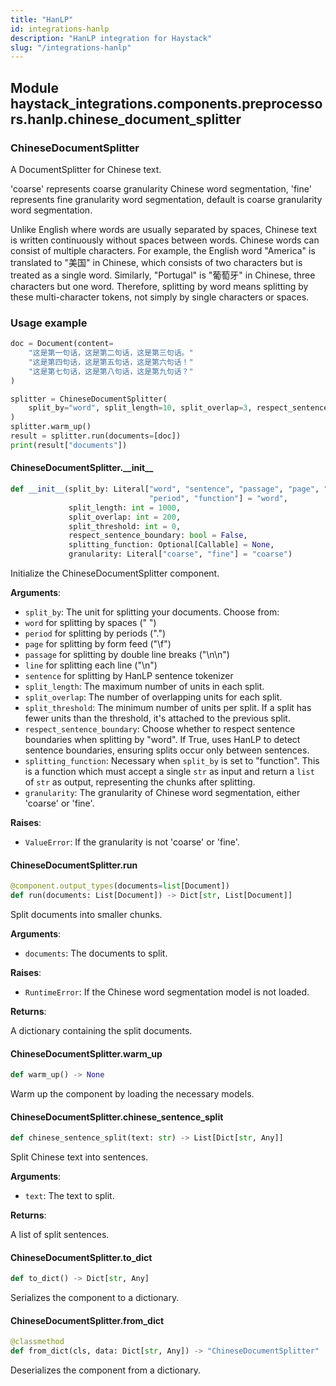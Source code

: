 ```yaml
---
title: "HanLP"
id: integrations-hanlp
description: "HanLP integration for Haystack"
slug: "/integrations-hanlp"
---
```


<a id="haystack_integrations.components.preprocessors.hanlp.chinese_document_splitter"></a>

## Module haystack\_integrations.components.preprocessors.hanlp.chinese\_document\_splitter

<a id="haystack_integrations.components.preprocessors.hanlp.chinese_document_splitter.ChineseDocumentSplitter"></a>

### ChineseDocumentSplitter

A DocumentSplitter for Chinese text.

'coarse' represents coarse granularity Chinese word segmentation, 'fine' represents fine granularity word
segmentation, default is coarse granularity word segmentation.

Unlike English where words are usually separated by spaces,
Chinese text is written continuously without spaces between words.
Chinese words can consist of multiple characters.
For example, the English word "America" is translated to "美国" in Chinese,
which consists of two characters but is treated as a single word.
Similarly, "Portugal" is "葡萄牙" in Chinese, three characters but one word.
Therefore, splitting by word means splitting by these multi-character tokens,
not simply by single characters or spaces.

### Usage example
```python
doc = Document(content=
    "这是第一句话，这是第二句话，这是第三句话。"
    "这是第四句话，这是第五句话，这是第六句话！"
    "这是第七句话，这是第八句话，这是第九句话？"
)

splitter = ChineseDocumentSplitter(
    split_by="word", split_length=10, split_overlap=3, respect_sentence_boundary=True
)
splitter.warm_up()
result = splitter.run(documents=[doc])
print(result["documents"])
```

<a id="haystack_integrations.components.preprocessors.hanlp.chinese_document_splitter.ChineseDocumentSplitter.__init__"></a>

#### ChineseDocumentSplitter.\_\_init\_\_

```python
def __init__(split_by: Literal["word", "sentence", "passage", "page", "line",
                               "period", "function"] = "word",
             split_length: int = 1000,
             split_overlap: int = 200,
             split_threshold: int = 0,
             respect_sentence_boundary: bool = False,
             splitting_function: Optional[Callable] = None,
             granularity: Literal["coarse", "fine"] = "coarse")
```

Initialize the ChineseDocumentSplitter component.

**Arguments**:

- `split_by`: The unit for splitting your documents. Choose from:
- `word` for splitting by spaces (" ")
- `period` for splitting by periods (".")
- `page` for splitting by form feed ("\f")
- `passage` for splitting by double line breaks ("\n\n")
- `line` for splitting each line ("\n")
- `sentence` for splitting by HanLP sentence tokenizer
- `split_length`: The maximum number of units in each split.
- `split_overlap`: The number of overlapping units for each split.
- `split_threshold`: The minimum number of units per split. If a split has fewer units
than the threshold, it's attached to the previous split.
- `respect_sentence_boundary`: Choose whether to respect sentence boundaries when splitting by "word".
If True, uses HanLP to detect sentence boundaries, ensuring splits occur only between sentences.
- `splitting_function`: Necessary when `split_by` is set to "function".
This is a function which must accept a single `str` as input and return a `list` of `str` as output,
representing the chunks after splitting.
- `granularity`: The granularity of Chinese word segmentation, either 'coarse' or 'fine'.

**Raises**:

- `ValueError`: If the granularity is not 'coarse' or 'fine'.

<a id="haystack_integrations.components.preprocessors.hanlp.chinese_document_splitter.ChineseDocumentSplitter.run"></a>

#### ChineseDocumentSplitter.run

```python
@component.output_types(documents=list[Document])
def run(documents: List[Document]) -> Dict[str, List[Document]]
```

Split documents into smaller chunks.

**Arguments**:

- `documents`: The documents to split.

**Raises**:

- `RuntimeError`: If the Chinese word segmentation model is not loaded.

**Returns**:

A dictionary containing the split documents.

<a id="haystack_integrations.components.preprocessors.hanlp.chinese_document_splitter.ChineseDocumentSplitter.warm_up"></a>

#### ChineseDocumentSplitter.warm\_up

```python
def warm_up() -> None
```

Warm up the component by loading the necessary models.

<a id="haystack_integrations.components.preprocessors.hanlp.chinese_document_splitter.ChineseDocumentSplitter.chinese_sentence_split"></a>

#### ChineseDocumentSplitter.chinese\_sentence\_split

```python
def chinese_sentence_split(text: str) -> List[Dict[str, Any]]
```

Split Chinese text into sentences.

**Arguments**:

- `text`: The text to split.

**Returns**:

A list of split sentences.

<a id="haystack_integrations.components.preprocessors.hanlp.chinese_document_splitter.ChineseDocumentSplitter.to_dict"></a>

#### ChineseDocumentSplitter.to\_dict

```python
def to_dict() -> Dict[str, Any]
```

Serializes the component to a dictionary.

<a id="haystack_integrations.components.preprocessors.hanlp.chinese_document_splitter.ChineseDocumentSplitter.from_dict"></a>

#### ChineseDocumentSplitter.from\_dict

```python
@classmethod
def from_dict(cls, data: Dict[str, Any]) -> "ChineseDocumentSplitter"
```

Deserializes the component from a dictionary.
